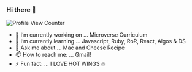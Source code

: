 ### Hi there 👋
![Profile View Counter](https://komarev.com/ghpvc/?username=bettercallsully)

<!--
**bettercallsully/bettercallsully** is a ✨ _special_ ✨ repository because its `README.md` (this file) appears on your GitHub profile.

Here are some ideas to get you started:
-->
- 🔭 I’m currently working on ... Microverse Curriculum
- 🌱 I’m currently learning ... Javascript, Ruby, RoR, React, Algos & DS
- 💬 Ask me about ... Mac and Cheese Recipe
- 📫 How to reach me: ... Gmail!
- ⚡ Fun fact: ... I LOVE HOT WINGS 🔥

